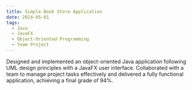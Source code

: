 ```yaml
---
title: Simple Book Store Application
date: 2024-05-01
tags:
  - Java
  - JavaFX
  - Object-Oriented Programming
  - Team Project
---
```


Designed and implemented an object-oriented Java application following UML design principles with a JavaFX user interface. Collaborated with a team to manage project tasks effectively and delivered a fully functional application, achieving a final grade of 94%.

<!--more-->
